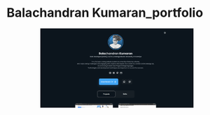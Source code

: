 # Balachandran Kumaran_portfolio
<p align="center">
  <img src="assets/img/readme.png" width="350" title="hover text">
</p>
